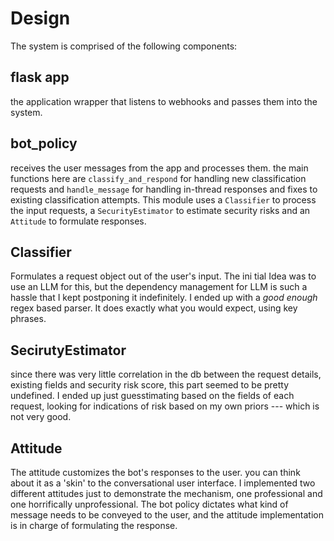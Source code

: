 # Design

The system is comprised of the following components:

## flask app

the application wrapper that listens to webhooks and passes them into the system.

## bot_policy

receives the user messages from the app and processes them. the main functions here are `classify_and_respond` for
handling new classification requests and `handle_message` for handling in-thread responses and fixes to existing
classification attempts. This module uses a `Classifier` to process the input requests, a `SecurityEstimator` to
estimate security risks and an `Attitude` to formulate responses.

## Classifier

Formulates a request object out of the user's input. The ini tial Idea was to use an LLM for this, but the dependency
management for LLM is such a hassle that I kept postponing it indefinitely. I ended up with a _good enough_ regex based
parser. It does exactly what you would expect, using key phrases.

## SecirutyEstimator

since there was very little correlation in the db between the request details, existing fields and security risk score,
this part seemed to be pretty undefined. I ended up just guesstimating based on the fields of each request, looking for
indications of risk based on my own priors --- which is not very good.

## Attitude

The attitude customizes the bot's responses to the user. you can think about it as a 'skin' to the conversational user
interface. I implemented two different attitudes just to demonstrate the mechanism, one professional and one
horrifically unprofessional. The bot policy dictates what kind of message needs to be conveyed to the user, and the
attitude implementation is in charge of formulating the response.